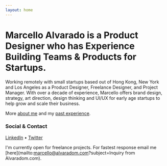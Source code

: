 ```yaml
---
layout: home
---
```


# Marcello Alvarado is a Product Designer who has Experience Building Teams & Products for Startups.

Working remotely with small startups based out of Hong Kong, New York and Los Angeles as a Product Designer, Freelance Designer, and Project Manager. With over a decade of experience, Marcello offers brand design, strategy, art direction, design thinking and UI/UX for early age startups to help grow and scale their business. 

More [about me](/about/) and my [past experience](/cv/).

### Social & Contact

<a href="https://www.linkedin.com/in/marcello-alvarado-31380b13" target="_blank">LinkedIn</a> • <a href="https://twitter.com/marcelloalvarad" target="_blank">Twitter</a>

I'm currently open for freelance projects. For fastest response email me [here](mailto:marcello@alvaradom.com?subject=Inquiry from Alvaradom.com).